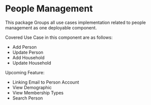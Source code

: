 # People Management

This package Groups all use cases implementation related to people management as one deployable component.

Covered Use Case in this component are as follows:
- Add Person
- Update Person
- Add Household
- Update Household


Upcoming Feature:
- Linking Email to Person Account
- View Demographic
- View Membership Types
- Search Person
